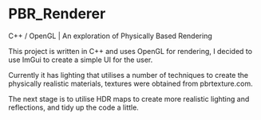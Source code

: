 # PBR_Renderer
C++ / OpenGL | An exploration of Physically Based Rendering

This project is written in C++ and uses OpenGL for rendering, I decided to use ImGui to create a simple UI for the user.

Currently it has lighting that utilises a number of techniques to create the physically realistic materials, textures were obtained
from pbrtexture.com. 

The next stage is to utilise HDR maps to create more realistic lighting and reflections, and tidy up the code a little. 

